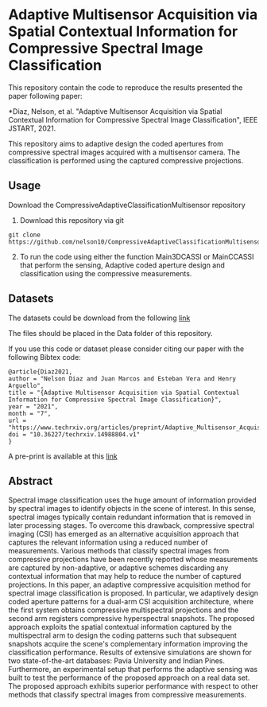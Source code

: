 # Adaptive Multisensor Acquisition via Spatial Contextual Information for Compressive Spectral Image Classification

This repository contain the code to reproduce the results presented the paper following paper:

*Diaz, Nelson, et al. "Adaptive Multisensor Acquisition via Spatial Contextual Information for Compressive Spectral Image Classification", IEEE JSTART, 2021.



This repository aims to adaptive design the coded apertures from compressive spectral images acquired with a multisensor camera. The classification is performed using the captured compressive projections.

## Usage
Download the CompressiveAdaptiveClassificationMultisensor repository
1. Download this repository via git 
```
git clone https://github.com/nelson10/CompressiveAdaptiveClassificationMultisensor.git
```
2. To run the code using either the function Main3DCASSI or MainCCASSI that perform the sensing, Adaptive coded aperture design and classification using the compressive measurements.


## Datasets

The datasets could be download from the following [link](http://www.ehu.eus/ccwintco/index.php/Hyperspectral_Remote_Sensing_Scenes)

The files should be placed in the Data folder of this repository.

If you use this code or dataset please consider citing our paper with the following Bibtex code:

```
@article{Diaz2021,
author = "Nelson Diaz and Juan Marcos and Esteban Vera and Henry Arguello",
title = "{Adaptive Multisensor Acquisition via Spatial Contextual Information for Compressive Spectral Image Classification}",
year = "2021",
month = "7",
url = "https://www.techrxiv.org/articles/preprint/Adaptive_Multisensor_Acquisition_via_Spatial_Contextual_Information_for_Compressive_Spectral_Image_Classification/14988804",
doi = "10.36227/techrxiv.14988804.v1"
}
```

A pre-print is available at this [link](https://www.techrxiv.org/articles/preprint/Adaptive_Multisensor_Acquisition_via_Spatial_Contextual_Information_for_Compressive_Spectral_Image_Classification/14988804)

## Abstract

Spectral image classification uses the huge amount of information provided by spectral images to identify objects in the scene of interest. In this sense, spectral images typically contain redundant information that is removed in later processing stages. To overcome this drawback, compressive spectral imaging (CSI) has emerged as an alternative acquisition approach that captures the relevant information using a reduced number of measurements. Various methods that classify spectral images from compressive projections have been recently reported whose measurements are captured by non-adaptive, or adaptive schemes discarding any contextual information that may help to reduce the number of captured projections. In this paper, an adaptive compressive acquisition method for spectral image classification is proposed. In particular, we adaptively design coded aperture patterns for a dual-arm CSI acquisition architecture, where the first system obtains compressive multispectral projections and the second arm registers compressive hyperspectral snapshots. The proposed approach exploits the spatial contextual information captured by the multispectral arm to design the coding patterns such that subsequent snapshots acquire the scene's complementary information improving the classification performance. Results of extensive simulations are shown for two state-of-the-art databases: Pavia University and Indian Pines. Furthermore, an experimental setup that performs the adaptive sensing was built to test the performance of the proposed approach on a real data set. The proposed approach exhibits superior performance with respect to other methods that classify spectral images from compressive measurements.
